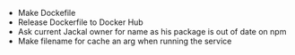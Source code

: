 - Make Dockefile
- Release Dockerfile to Docker Hub
- Ask current Jackal owner for name as his package is out of date on npm
- Make filename for cache an arg when running the service
